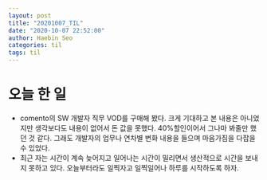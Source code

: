 ```yaml
---
layout: post
title: "20201007_TIL"
date: "2020-10-07 22:52:00"
author: Haebin Seo
categories: til
tags: til
---
```

# 오늘 한 일

- comento의 SW 개발자 직무 VOD를 구매해 봤다. 크게 기대하고 본 내용은 아니었지만 생각보다도 내용이 없어서 돈 값을 못했다. 40%할인이어서 그나마 봐줄만 했던 것 같다. 그래도 개발자의 업무나 연차별 변화 내용을 들으며 마음가짐을 다잡을 수 있었다.
- 최근 자는 시간이 계속 늦어지고 일어나는 시간이 밀리면서 생산적으로 시간을 보내지 못하고 있다. 오늘부터라도 일찍자고 일찍일어나 하루를 시작하도록 하자. 